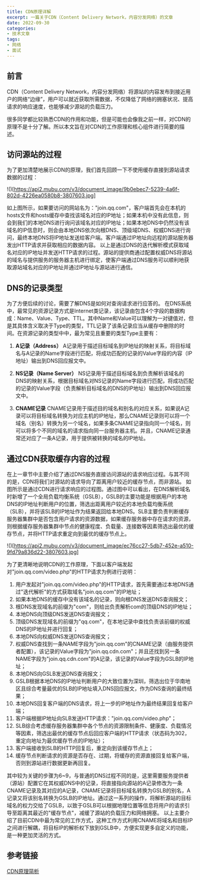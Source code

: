 ```yaml
---
title: CDN原理详解
excerpt: 一篇关于CDN（Content Delivery Network，内容分发网络）的文章
date: 2022-09-30
categories:
- 技术文章
tags:
- 网络
- 面试
---
```


## 前言
CDN（Content Delivery Network，内容分发网络）将源站的内容发布到接近用户的网络“边缘”，用户可以就近获取所需数据，不仅降低了网络的拥塞状况、提高请求的响应速度，也能够减少源站的负载压力。

很多同学都比较熟悉CDN的作用和功能，但是可能也会像我之前一样，对CDN的原理不是十分了解。所以本文旨在对CDN的工作原理和核心组件进行简要的描述。

## 访问源站的过程
为了更加清楚地展示CDN的原理，我们首先回顾一下不使用缓存直接到源站请求数据的过程：

!()[https://api2.mubu.com/v3/document_image/9b0ebec7-5239-4a6f-802d-4226ea0580b8-3807603.jpg]

如上图所示，如果要访问的网站名为："join.qq.com"，客户端首先会在本机的hosts文件和hosts缓存中查找该域名对应的IP地址；如果本机中没有此信息，则会到我们的本地DNS进行询问该域名对应的IP地址；如果本地DNS中仍然没有该域名的IP信息时，则会由本地DNS依次向根DNS、顶级域DNS、权威DNS进行询问，最终本地DNS将IP地址发送给客户端。客户端通过IP地址向远程的源站服务器发出HTTP请求并获取相应的数据内容。
以上是通过DNS的迭代解析模式获取域名对应的IP地址并发送HTTP请求的过程。源站的提供商通过配置权威DNS将源站的域名与提供服务的服务器主机进行绑定，使客户端通过DNS服务可以顺利地获取源站域名对应的IP地址并通过IP地址与源站进行通信。

## DNS的记录类型
为了方便后续的讨论，需要了解DNS是如何对查询请求进行应答的。
在DNS系统中，最常见的资源记录方式是Internet类记录，该记录由包含4个字段的数据构成：Name、Value、Type、TTL。其中Name和Value可以理解为一对键值对，但是其具体含义取决于Type的类型，TTL记录了该条记录应当从缓存中删除的时间。在资源记录的类型中中，最为常见且重要的类型Type主要有：

1. **A记录（Address）**
A记录用于描述目标域名到IP地址的映射关系，将目标域名与A记录的Name字段进行匹配，将成功匹配的记录的Value字段的内容（IP地址）输出到DNS回应报文中。


2. **NS记录（Name Server）**
NS记录用于描述目标域名到负责解析该域名的DNS的映射关系，根据目标域名对NS记录的Name字段进行匹配，将成功匹配的记录的Value字段（负责解析目标域名的DNS的IP地址）输出到DNS回应报文中。


3. **CNAME记录**
CNAME记录用于描述目的域名和别名的对应关系，如果说A记录可以将目标域名转换为对应主机的IP地址，那么CNAME记录则可以将一个域名（别名）转换为另一个域名，如果多条CNAME记录指向同一个域名，则可以将多个不同的域名的请求指向同一台服务器主机。并且，CNAME记录通常还对应了一条A记录，用于提供被转换的域名的IP地址。

## 通过CDN获取缓存内容的过程
在上一章节中主要介绍了通过DNS服务直接访问源站的请求响应过程。与其不同的是，CDN将我们对源站的请求导向了距离用户较近的缓存节点，而非源站。
如图所示是通过CDN进行请求响应的过程图。通过图中可以看出，在DNS解析域名时新增了一个全局负载均衡系统（GSLB），GSLB的主要功能是根据用户的本地DNS的IP地址判断用户的位置，筛选出距离用户较近的本地负载均衡系统（SLB），并将该SLB的IP地址作为结果返回给本地DNS。SLB主要负责判断缓存服务器集群中是否包含用户请求的资源数据，如果缓存服务器中存在请求的资源，则根据缓存服务器集群中节点的健康程度、负载量、连接数等因素筛选出最优的缓存节点，并将HTTP请求重定向到最优的缓存节点上。

!()[https://api2.mubu.com/v3/document_image/ec76cc27-5db7-452e-a510-9fd79a836d22-3807603.jpg]

为了更清晰地说明CDN的工作原理，下面以客户端发起对"join.qq.com/video.php"的HTTP请求为例进行说明：
1. 用户发起对"join.qq.com/video.php"的HTTP请求，首先需要通过本地DNS通过"迭代解析"的方式获取域名"join.qq.com"的IP地址；
2. 如果本地DNS的缓存中没有该域名的记录，则向根DNS发送DNS查询报文；
3. 根DNS发现域名的前缀为"com"，则给出负责解析com的顶级DNS的IP地址；
4. 本地DNS向顶级DNS发送DNS查询报文；
5. 顶级DNS发现域名的前缀为"qq.com"，在本地记录中查找负责该前缀的权威DNS的IP地址并进行回复；
6. 本地DNS向权威DNS发送DNS查询报文；
7. 权威DNS查找到一条NAME字段为"join.qq.com"的CNAME记录（由服务提供者配置），该记录的Value字段为"join.qq.cdn.com"；并且还找到另一条NAME字段为"join.qq.cdn.com"的A记录，该记录的Value字段为GSLB的IP地址；
8. 本地DNS向GSLB发送DNS查询报文；
9. GSLB根据本地DNS的IP地址判断用户的大致位置为深圳，筛选出位于华南地区且综合考量最优的SLB的IP地址填入DNS回应报文，作为DNS查询的最终结果；
10. 本地DNS回复客户端的DNS请求，将上一步的IP地址作为最终结果回复给客户端；
11. 客户端根据IP地址向SLB发送HTTP请求："join.qq.com/video.php"；
12. SLB综合考虑缓存服务器集群中各个节点的资源限制条件、健康度、负载情况等因素，筛选出最优的缓存节点后回应客户端的HTTP请求（状态码为302，重定向地址为最优缓存节点的IP地址）；
13. 客户端接收到SLB的HTTP回复后，重定向到该缓存节点上；
14. 缓存节点判断请求的资源是否存在、过期，将缓存的资源直接回复给客户端，否则到源站进行数据更新再回复。

其中较为关键的步骤为6~9，与普通的DNS过程不同的是，这里需要服务提供者（源站）配置它在其权威DNS中的记录，将直接指向源站的A记录修改为一条CNAME记录及其对应的A记录，CNAME记录将目标域名转换为GSLB的别名，A记录又将该别名转换为GSLB的IP地址。通过这一系列的操作，将解析源站的目标域名的权力交给了GSLB，以致于GSLB可以根据地理位置等信息将用户的请求引导至距离其最近的"缓存节点"，减缓了源站的负载压力和网络拥塞。
以上主要介绍了目前CDN中最为常见的工作方式，这种工作方式利用CNAME将域名和目标IP之间进行解耦，将目标IP的解析权下放到GSLB中，方便实现更多自定义的功能，是一种更加灵活的方式。

## 参考链接
[CDN原理简析](https://juejin.im/post/6844903873518239752)